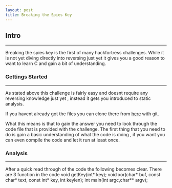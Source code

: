 ```yaml
---
layout: post
title: Breaking the Spies Key 
---
```


## Intro
* * * 

Breaking the spies key is the first of many hackfortress challenges.
While it is not yet diving directly into reversing just yet it gives
you a good reason to want to learn C and gain a bit of understanding.

### Gettings Started
* * *

As stated above this challenge is fairly easy and doesnt require any
reversing knowledge just yet , instead it gets you introduced to static
analysis.

If you havent already got the files you can clone there from [here](https://github.com/peasleer/hackfortress.git)
with git.

What this means is that to gain the answer you need to look through 
the code file that is provided with the challenge. The first thing
that you need to do is gain a basic understanding of what the code
is doing , if you want you can even compile the code and let it run 
at least once. 

### Analysis
* * *

After a quick read through of the code the following becomes clear.
There are 3 function in the code 
<syntaxhighlight lang="cpp">
void getKey(int* key);
void xor(char* buf, const char* text, const int* key, int keylen);
int main(int argc,char** argv);
</syntaxhighlight>
